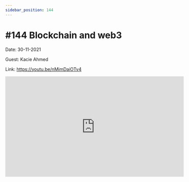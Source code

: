 ```yaml
---
sidebar_position: 144
---
```


# #144 Blockchain and web3

Date: 30-11-2021

Guest: Kacie Ahmed

Link: https://youtu.be/nMimDaiOTv4

<iframe width="560" height="315" src="https://www.youtube.com/embed/nMimDaiOTv4" title="YouTube video player" frameborder="0" allow="accelerometer; autoplay; clipboard-write; encrypted-media; gyroscope; picture-in-picture; web-share" allowfullscreen></iframe>